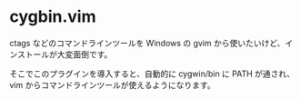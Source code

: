 cygbin.vim
==========

ctags などのコマンドラインツールを Windows の gvim から使いたいけど、インストールが大変面倒です。

そこでこのプラグインを導入すると、自動的に cygwin/bin に PATH が通され、vim からコマンドラインツールが使えるようになります。

